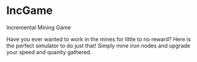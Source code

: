 # IncGame
Incremental Mining Game

Have you ever wanted to work in the mines for little to no reward? Here is the perfect simulator to do just that! Simply mine iron nodes and upgrade your speed and quanity gathered.
